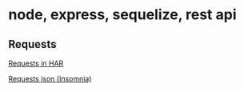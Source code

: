 # node, express, sequelize, rest api
  
## Requests
[Requests in HAR](https://github.com/henriquemennabarreto/deel/blob/main/Insomnia_2022-05-08.har) 

[Requests json (Insomnia)](https://github.com/henriquemennabarreto/deel/blob/main/Insomnia_2022-05-08.json)
